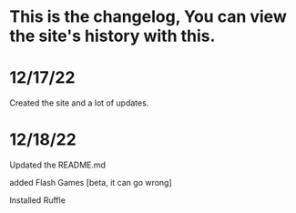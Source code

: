 # This is the changelog, You can view the site's history with this.
# 12/17/22
Created the site and a lot of updates.

# 12/18/22
Updated the README.md

added Flash Games [beta, it can go wrong]

Installed Ruffle
